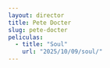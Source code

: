 ```yaml
---
layout: director
title: Pete Docter
slug: pete-docter
peliculas:
  - title: "Soul"
    url: "2025/10/09/soul/"
---
```

